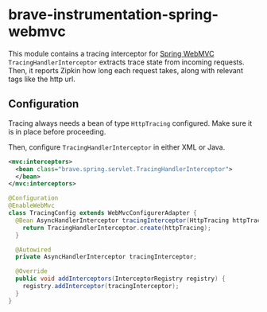 # brave-instrumentation-spring-webmvc
This module contains a tracing interceptor for [Spring WebMVC](https://docs.spring.io/spring/docs/current/spring-framework-reference/html/mvc.html)
`TracingHandlerInterceptor` extracts trace state from incoming requests.
Then, it reports Zipkin how long each request takes, along with relevant
tags like the http url.

## Configuration

Tracing always needs a bean of type `HttpTracing` configured. Make sure
it is in place before proceeding.

Then, configure `TracingHandlerInterceptor` in either XML or Java.

```xml
<mvc:interceptors>
  <bean class="brave.spring.servlet.TracingHandlerInterceptor">
  </bean>
</mvc:interceptors>
```

```java
@Configuration
@EnableWebMvc
class TracingConfig extends WebMvcConfigurerAdapter {
  @Bean AsyncHandlerInterceptor tracingInterceptor(HttpTracing httpTracing) {
    return TracingHandlerInterceptor.create(httpTracing);
  }

  @Autowired
  private AsyncHandlerInterceptor tracingInterceptor;

  @Override
  public void addInterceptors(InterceptorRegistry registry) {
    registry.addInterceptor(tracingInterceptor);
  }
}
```

